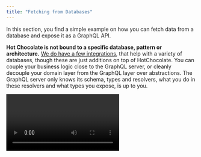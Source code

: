 ```yaml
---
title: "Fetching from Databases"
---
```


In this section, you find a simple example on how you can fetch data from a database and expose it as a GraphQL API.

**Hot Chocolate is not bound to a specific database, pattern or architecture.**
[We do have a few integrations](/docs/hotchocolate/v15/integrations), that help with a variety of databases, though these are just additions on top of HotChocolate.
You can couple your business logic close to the GraphQL server, or cleanly decouple your domain layer from the GraphQL layer over abstractions.
The GraphQL server only knows its schema, types and resolvers, what you do in these resolvers and what types you expose, is up to you.

<Video videoId="FhNK7KMAnXc" />

In this example, we will directly fetch data from MongoDB in a resolver.

# Setting up the Query

The query type in a GraphQL schema is the root type. Each field defined on this type is available at the root of a query.
If a field is requested, the resolver of the field is called.
The data of this resolver is used for further execution.
If you return a scalar, value (e.g. `string`, `int` ...) the value is serialized and added to the response.
If you return an object, this object is the parent of the resolver in the subtree.

<ExampleTabs>
<Implementation>

```csharp
// Query.cs
public class Query
{
    public Task<Book?> GetBookById(IMongoCollection<Book> collection, Guid id)
    {
        return collection.Find(x => x.Id == id).FirstOrDefaultAsync();
    }
}

// Book.cs
public class Book
{
    public string Title { get; set; }

    public string Author { get; set; }
}

// Program.cs
builder.Services
    .AddGraphQLServer()
    .AddQueryType<Query>();
```

</Implementation>
<Code>

```csharp
// Query.cs
public class Query
{
    public Task<Book?> GetBookById(IMongoCollection<Book> collection, Guid id)
    {
        return collection.Find(x => x.Id == id).FirstOrDefaultAsync();
    }
}

// QueryType.cs
public class QueryType : ObjectType<Query>
{
    protected override void Configure(IObjectTypeDescriptor<Query> descriptor)
    {
        descriptor
            .Field(f => f.GetBookById(default!, default!))
            .Type<BookType>();
    }
}

// Book.cs
public class Book
{
    public string Title { get; set; }

    public string Author { get; set; }
}

// BookType.cs
public class BookType : ObjectType<Book>
{
    protected override void Configure(IObjectTypeDescriptor<Query> descriptor)
    {
        descriptor
            .Field(f => f.Title)
            .Type<StringType>();

        descriptor
            .Field(f => f.Author)
            .Type<StringType>();
    }
}

// Program.cs
builder.Services
    .AddGraphQLServer()
    .AddQueryType<QueryType>();
```

</Code>
<Schema>

```csharp
// Query.cs
public class Query
{
    public Task<Book?> GetBookById(IMongoCollection<Book> collection, Guid id)
    {
        return collection.Find(x => x.Id == id).FirstOrDefaultAsync();
    }
}

// Program.cs
builder.Services
    .AddGraphQLServer()
    .AddDocumentFromString(@"
        type Query {
          bookById(id: Uuid): Book
        }

        type Book {
          title: String
          author: String
        }
    ")
    .BindRuntimeType<Query>();
```

</Schema>
</ExampleTabs>
